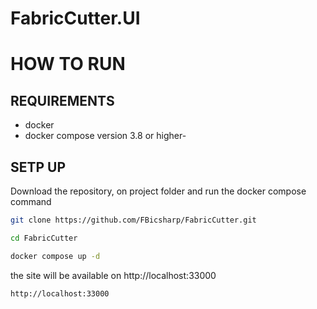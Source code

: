 ﻿<!--[![Test Build](https://github.com/FBicsharp/BracketsGym/actions/workflows/main.yml/badge.svg?branch=master)](https://github.com/FBicsharp/BracketsGym/actions/workflows/main.yml) -->
# FabricCutter.UI 


# HOW TO RUN 

## REQUIREMENTS 
- docker
- docker compose version 3.8 or higher- 

## SETP UP
Download the repository, on project folder and run the docker compose command
```sh
git clone https://github.com/FBicsharp/FabricCutter.git
```
```sh
cd FabricCutter
```
```sh
docker compose up -d
```

the site will be available on http://localhost:33000 
```sh
http://localhost:33000
```



